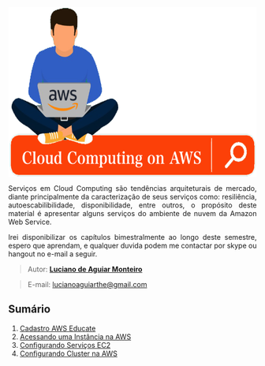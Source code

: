 
<p align="center"><img src="manuscript/images/banner-cloud.png"  width="600" height="345" align="middle"/></p>

<p align="justify">Serviços em Cloud Computing são tendências arquiteturais de mercado, diante principalmente da caracterização de seus serviços como: resiliência, autoescabilibilidade, disponibilidade, entre outros, o propósito deste material é apresentar alguns serviços do ambiente de nuvem da Amazon Web Service.</p>
<p align="justify">Irei disponibilizar os capítulos bimestralmente ao longo deste semestre, espero que aprendam, e qualquer duvida podem me contactar por skype ou hangout no e-mail a seguir.</p>

> Autor: **[Luciano de Aguiar Monteiro](https://github.com/lucianoaguiarthe)**

> E-mail: lucianoaguiarthe@gmail.com

## Sumário


1. [Cadastro AWS Educate](manuscript/awseducate-registration.md)
2. [Acessando uma Instância na AWS](manuscript/acesso.md)
1. [Configurando Serviços EC2](manuscript/apache.md)
2. [Configurando Cluster na AWS](manuscript/squid.md)
